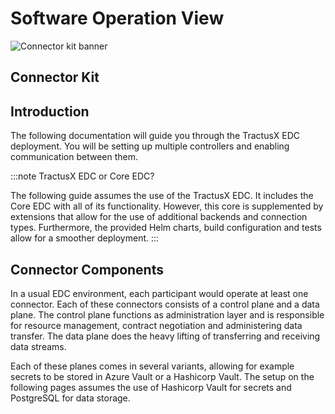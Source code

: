 # Software Operation View

![Connector kit banner](@site/static/img/ConnectorKitIcon.png)

## Connector Kit

## Introduction

The following documentation will guide you through the TractusX EDC deployment.
You will be setting up multiple controllers and enabling communication between them.

:::note TractusX EDC or Core EDC?

The following guide assumes the use of the TractusX EDC.
It includes the Core EDC with all of its functionality.
However, this core is supplemented by extensions that allow for the use of additional backends and connection types.
Furthermore, the provided Helm charts, build configuration and tests allow for a smoother deployment.
:::

## Connector Components

In a usual EDC environment, each participant would operate at least one connector.
Each of these connectors consists of a control plane and a data plane.
The control plane functions as administration layer and is responsible for resource management, contract negotiation and administering data transfer.
The data plane does the heavy lifting of transferring and receiving data streams.

Each of these planes comes in several variants, allowing for example secrets to be stored in Azure Vault or a Hashicorp Vault.
The setup on the following pages assumes the use of Hashicorp Vault for secrets and PostgreSQL for data storage.
